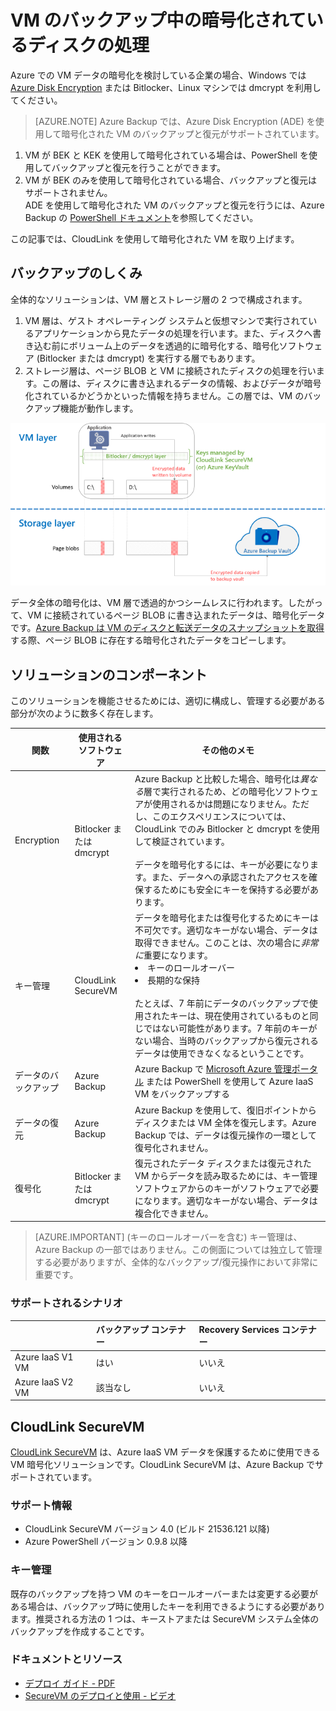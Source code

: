 <properties
   pageTitle="Azure Backup - 暗号化されているディスクを使用した Azure IaaS VM のバックアップ |Microsoft Azure"
   description="IaaS VM のバックアップ中に、Azure Backup が BitLocker や dmcrypt を使用して、どのように暗号化されたデータを扱うかについて学習します。この記事では、暗号化されているディスクを扱う場合のバックアップおよび復元エクスペリエンスにおける違いについて説明します。"
   services="backup"
   documentationCenter=""
   authors="pallavijoshi"
   manager="vijayts"
   editor=""/>
<tags
   ms.service="backup"
   ms.devlang="na"
   ms.topic="article"
   ms.tgt_pltfrm="na"
   ms.workload="storage-backup-recovery"
   ms.date="07/01/2016"
   ms.author="markgal; jimpark; trinadhk"/>

# VM のバックアップ中の暗号化されているディスクの処理

Azure での VM データの暗号化を検討している企業の場合、Windows では [Azure Disk Encryption](../azure-security-disk-encryption.md) または Bitlocker、Linux マシンでは dmcrypt を利用してください。

> [AZURE.NOTE]  Azure Backup では、Azure Disk Encryption (ADE) を使用して暗号化された VM のバックアップと復元がサポートされています。<br>
1. VM が BEK と KEK を使用して暗号化されている場合は、PowerShell を使用してバックアップと復元を行うことができます。<br>
2. VM が BEK のみを使用して暗号化されている場合、バックアップと復元はサポートされません。<br> ADE を使用して暗号化された VM のバックアップと復元を行うには、Azure Backup の [PowerShell ドキュメント](backup-azure-vms-automation.md)を参照してください。

この記事では、CloudLink を使用して暗号化された VM を取り上げます。

## バックアップのしくみ

全体的なソリューションは、VM 層とストレージ層の 2 つで構成されます。

1. VM 層は、ゲスト オペレーティング システムと仮想マシンで実行されているアプリケーションから見たデータの処理を行います。また、ディスクへ書き込む前にボリューム上のデータを透過的に暗号化する、暗号化ソフトウェア (Bitlocker または dmcrypt) を実行する層でもあります。
2. ストレージ層は、ページ BLOB と VM に接続されたディスクの処理を行います。この層は、ディスクに書き込まれるデータの情報、およびデータが暗号化されているかどうかといった情報を持ちません。この層では、VM のバックアップ機能が動作します。

![Bitlocker の暗号化と Azure VM のバックアップの共存の仕組み](./media/backup-azure-vms-encryption/how-it-works.png)

データ全体の暗号化は、VM 層で透過的かつシームレスに行われます。したがって、VM に接続されているページ BLOB に書き込まれたデータは、暗号化データです。[Azure Backup は VM のディスクと転送データのスナップショットを取得](backup-azure-vms-introduction.md#how-does-azure-back-up-virtual-machines)する際、ページ BLOB に存在する暗号化されたデータをコピーします。

## ソリューションのコンポーネント

このソリューションを機能させるためには、適切に構成し、管理する必要がある部分が次のように数多く存在します。

| 関数 | 使用されるソフトウェア | その他のメモ |
| -------- | ------------- | ------- |
| Encryption | Bitlocker または dmcrypt | Azure Backup と比較した場合、暗号化は*異なる*層で実行されるため、どの暗号化ソフトウェアが使用されるかは問題になりません。ただし、このエクスペリエンスについては、CloudLink でのみ Bitlocker と dmcrypt を使用して検証されています。<br><br> データを暗号化するには、キーが必要になります。また、データへの承認されたアクセスを確保するためにも安全にキーを保持する必要があります。 |
| キー管理 | CloudLink SecureVM | データを暗号化または復号化するためにキーは不可欠です。適切なキーがない場合、データは取得できません。このことは、次の場合に*非常に*重要になります。<br><li>キーのロールオーバー<li>長期的な保持<br><br>たとえば、7 年前にデータのバックアップで使用されたキーは、現在使用されているものと同じではない可能性があります。7 年前のキーがない場合、当時のバックアップから復元されるデータは使用できなくなるということです。|
| データのバックアップ | Azure Backup | Azure Backup で [Microsoft Azure 管理ポータル](http://manage.windowsazure.com) または PowerShell を使用して Azure IaaS VM をバックアップする |
| データの復元 | Azure Backup | Azure Backup を使用して、復旧ポイントからディスクまたは VM 全体を復元します。Azure Backup では、データは復元操作の一環として復号化されません。|
| 復号化 | Bitlocker または dmcrypt | 復元されたデータ ディスクまたは復元された VM からデータを読み取るためには、キー管理ソフトウェアからのキーがソフトウェアで必要になります。適切なキーがない場合、データは複合化できません。 |

> [AZURE.IMPORTANT] \(キーのロールオーバーを含む) キー管理は、Azure Backup の一部ではありません。この側面については独立して管理する必要がありますが、全体的なバックアップ/復元操作において非常に重要です。

### サポートされるシナリオ


| &nbsp; | バックアップ コンテナー | Recovery Services コンテナー |
| :-- | :-- | :-- |
| Azure IaaS V1 VM | はい | いいえ |
| Azure IaaS V2 VM | 該当なし | いいえ |


## CloudLink SecureVM

[CloudLink SecureVM](http://www.cloudlinktech.com/choose-your-cloud/microsoft-azure/) は、Azure IaaS VM データを保護するために使用できる VM 暗号化ソリューションです。CloudLink SecureVM は、Azure Backup でサポートされています。

### サポート情報

- CloudLink SecureVM バージョン 4.0 (ビルド 21536.121 以降)
- Azure PowerShell バージョン 0.9.8 以降

### キー管理

既存のバックアップを持つ VM のキーをロールオーバーまたは変更する必要がある場合は、バックアップ時に使用したキーを利用できるようにする必要があります。推奨される方法の 1 つは、キーストアまたは SecureVM システム全体のバックアップを作成することです。

### ドキュメントとリソース

- [デプロイ ガイド - PDF](http://www.cloudlinktech.com/Azure/CL_SecureVM_4_0_DG_EMC_Azure_R2.pdf)
- [SecureVM のデプロイと使用 - ビデオ](https://www.youtube.com/watch?v=8AIRe92UDNg)

<!---HONumber=AcomDC_0810_2016-->